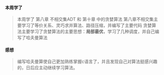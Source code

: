 #### 本周学了
> 本周学了 第八章 不相交集ADT 和 第十章 中的贪婪算法
> 第八章不相交集主要学习了等价关系、灵巧求并算法、路径压缩，并编写了主要代码
> 贪婪算法主要学习了贪婪算法的主要思想：**局部最优**，学习了几种调度，并自己编写了哈夫曼算法
> 
#### 感想
> 编写哈夫曼算使自己更加熟练掌握c语言了，并且发现自己对算法挺感兴趣的，日后应主动继续学习算法。    
